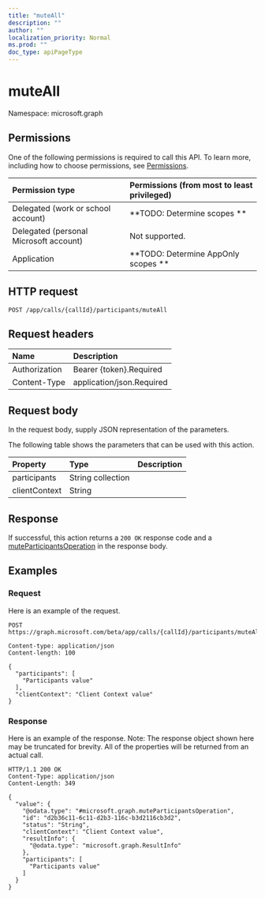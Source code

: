 ```yaml
---
title: "muteAll"
description: ""
author: ""
localization_priority: Normal
ms.prod: ""
doc_type: apiPageType
---
```


# muteAll

Namespace: microsoft.graph



## Permissions
One of the following permissions is required to call this API. To learn more, including how to choose permissions, see [Permissions](/concepts/permissions-reference.md).

|Permission type|Permissions (from most to least privileged)|
|:---|:---|
|Delegated (work or school account)|**TODO: Determine scopes **|
|Delegated (personal Microsoft account)|Not supported.|
|Application|**TODO: Determine AppOnly scopes **|

## HTTP request
<!-- {
  "blockType": "ignored"
}
-->
``` http
POST /app/calls/{callId}/participants/muteAll
```

## Request headers
|Name|Description|
|:---|:---|
|Authorization|Bearer {token}.Required|
|Content-Type|application/json.Required|

## Request body
In the request body, supply JSON representation of the parameters.

The following table shows the parameters that can be used with this action.

|Property|Type|Description|
|:---|:---|:---|
|participants|String collection||
|clientContext|String||



## Response
If successful, this action returns a `200 OK` response code and a [muteParticipantsOperation](../resources/muteparticipantsoperation.md) in the response body.

## Examples

### Request
Here is an example of the request.
<!-- {
  "blockType": "request",
  "name": "participant_muteall"
}
-->
``` http
POST https://graph.microsoft.com/beta/app/calls/{callId}/participants/muteAll

Content-type: application/json
Content-length: 100

{
  "participants": [
    "Participants value"
  ],
  "clientContext": "Client Context value"
}
```

### Response
Here is an example of the response. Note: The response object shown here may be truncated for brevity. All of the properties will be returned from an actual call.
<!-- {
  "blockType": "response",
  "truncated": true,
  "@odata.type": "microsoft.graph.muteparticipantsoperation"
}
-->
``` http
HTTP/1.1 200 OK
Content-Type: application/json
Content-Length: 349

{
  "value": {
    "@odata.type": "#microsoft.graph.muteParticipantsOperation",
    "id": "d2b36c11-6c11-d2b3-116c-b3d2116cb3d2",
    "status": "String",
    "clientContext": "Client Context value",
    "resultInfo": {
      "@odata.type": "microsoft.graph.ResultInfo"
    },
    "participants": [
      "Participants value"
    ]
  }
}
```

